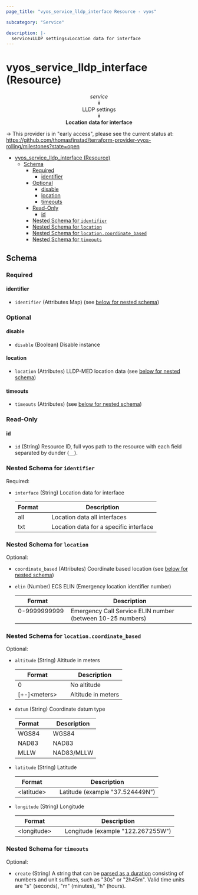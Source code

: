 ```yaml
---
page_title: "vyos_service_lldp_interface Resource - vyos"

subcategory: "Service"

description: |-
  service⯯LLDP settings⯯Location data for interface
---
```


# vyos_service_lldp_interface (Resource)
<center>

*service*  
⯯  
LLDP settings  
⯯  
**Location data for interface**


</center>

-> This provider is in "early access", please see the current status at: https://github.com/thomasfinstad/terraform-provider-vyos-rolling/milestones?state=open

<!--TOC-->

- [vyos_service_lldp_interface (Resource)](#vyos_service_lldp_interface-resource)
  - [Schema](#schema)
    - [Required](#required)
      - [identifier](#identifier)
    - [Optional](#optional)
      - [disable](#disable)
      - [location](#location)
      - [timeouts](#timeouts)
    - [Read-Only](#read-only)
      - [id](#id)
    - [Nested Schema for `identifier`](#nested-schema-for-identifier)
    - [Nested Schema for `location`](#nested-schema-for-location)
    - [Nested Schema for `location.coordinate_based`](#nested-schema-for-locationcoordinate_based)
    - [Nested Schema for `timeouts`](#nested-schema-for-timeouts)

<!--TOC-->

<!-- schema generated by tfplugindocs -->
## Schema

### Required

#### identifier
- `identifier` (Attributes Map) (see [below for nested schema](#nestedatt--identifier))

### Optional

#### disable
- `disable` (Boolean) Disable instance
#### location
- `location` (Attributes) LLDP-MED location data (see [below for nested schema](#nestedatt--location))
#### timeouts
- `timeouts` (Attributes) (see [below for nested schema](#nestedatt--timeouts))

### Read-Only

#### id
- `id` (String) Resource ID, full vyos path to the resource with each field separated by dunder (`__`).

<a id="nestedatt--identifier"></a>
### Nested Schema for `identifier`

Required:

- `interface` (String) Location data for interface

    |  Format  &emsp;|  Description                             |
    |----------|------------------------------------------|
    |  all     &emsp;|  Location data all interfaces            |
    |  txt     &emsp;|  Location data for a specific interface  |


<a id="nestedatt--location"></a>
### Nested Schema for `location`

Optional:

- `coordinate_based` (Attributes) Coordinate based location (see [below for nested schema](#nestedatt--location--coordinate_based))
- `elin` (Number) ECS ELIN (Emergency location identifier number)

    |  Format        &emsp;|  Description                                                 |
    |----------------|--------------------------------------------------------------|
    |  0-9999999999  &emsp;|  Emergency Call Service ELIN number (between 10-25 numbers)  |

<a id="nestedatt--location--coordinate_based"></a>
### Nested Schema for `location.coordinate_based`

Optional:

- `altitude` (String) Altitude in meters

    |  Format        &emsp;|  Description         |
    |----------------|----------------------|
    |  0             &emsp;|  No altitude         |
    |  [+-]&lt;meters&gt;  &emsp;|  Altitude in meters  |
- `datum` (String) Coordinate datum type

    |  Format  &emsp;|  Description  |
    |----------|---------------|
    |  WGS84   &emsp;|  WGS84        |
    |  NAD83   &emsp;|  NAD83        |
    |  MLLW    &emsp;|  NAD83/MLLW   |
- `latitude` (String) Latitude

    |  Format      &emsp;|  Description                      |
    |--------------|-----------------------------------|
    |  &lt;latitude&gt;  &emsp;|  Latitude (example &#34;37.524449N&#34;)  |
- `longitude` (String) Longitude

    |  Format       &emsp;|  Description                        |
    |---------------|-------------------------------------|
    |  &lt;longitude&gt;  &emsp;|  Longitude (example &#34;122.267255W&#34;)  |



<a id="nestedatt--timeouts"></a>
### Nested Schema for `timeouts`

Optional:

- `create` (String) A string that can be [parsed as a duration](https://pkg.go.dev/time#ParseDuration) consisting of numbers and unit suffixes, such as &#34;30s&#34; or &#34;2h45m&#34;. Valid time units are &#34;s&#34; (seconds), &#34;m&#34; (minutes), &#34;h&#34; (hours).
